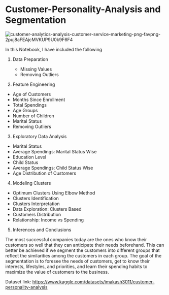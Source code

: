 # Customer-Personality-Analysis and Segmentation


![customer-analytics-analysis-customer-service-marketing-png-favpng-2puj8aFEAjcMVKUP9U0k9F6F4](https://github.com/vishal7474/Customer-Personality-Analysis/assets/76614698/655b8e75-7ef9-418e-973f-f0cbf0c6476c)

In this Notebook, I have included the following
1. Data Preparation
   - Missing Values
   - Removing Outliers

2. Feature Engineering
  - Age of Customers
  - Months Since Enrollment
  - Total Spendings
  - Age Groups
  - Number of Children
  - Marital Status
  - Removing Outliers

3. Exploratory Data Analysis
  - Marital Status
  - Average Spendings: Marital Status Wise
  - Education Level
  - Child Status
  - Average Spendings: Child Status Wise
  - Age Distribution of Customers


4. Modeling Clusters
  - Optimum Clusters Using Elbow Method
  - Clusters Identification
  - Clusters Interpretation
  - Data Exploration: Clusters Based
  - Customers Distribution
  - Relationship: Income vs Spending

5. Inferences and Conclusions



The most successful companies today are the ones who know their customers so well that they can anticipate their needs beforehand. This can better be achieved if we segment the customers into different groups that reflect the similarities among the customers in each group. The goal of the segmentation is to foresee the needs of customers, get to know their interests, lifestyles, and priorities, and learn their spending habits to maximize the value of customers to the business.

Dataset link: https://www.kaggle.com/datasets/imakash3011/customer-personality-analysis
